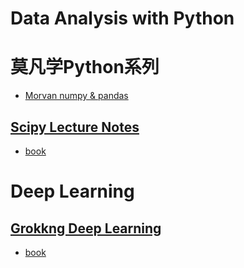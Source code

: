 # Data Analysis with Python

# 莫凡学Python系列
- [Morvan numpy & pandas](https://github.com/keer2345/DataAnalysisWithPython/tree/master/morvan-numpy-and-pandas)

## [Scipy Lecture Notes](https://github.com/keer2345/DataAnalysisWithPython/tree/master/ScipyLectureNotes)
- [book](http://www.scipy-lectures.org/)

# Deep Learning
## [Grokkng Deep Learning](https://github.com/keer2345/DataAnalysisWithPython/tree/master/grokking-deep-learning)
- [book](https://livebook.manning.com/#!/book/grokking-deep-learning/welcome/v-12/)
